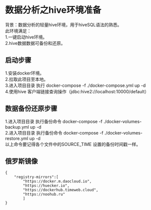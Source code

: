 # 数据分析之hive环境准备
背景：数据分析的轻量hive环境，用于hiveSQL语法的熟悉。  
此环境满足：  
1.一键启动hive环境。  
2.hive数据数据可备份和还原。  
## 启动步骤
1.安装docker环境。  
2.拉取此项目至本地。  
3.进入项目目录 执行 docker-compose -f ./docker-compose.yml up -d  
4.使用hive 客户端链接查询操作（jdbc:hive2://localhost:10000/default）  

## 数据备份还原步骤 
1.进入项目目录 执行备份命令 docker-compose -f ./docker-volumes-backup.yml up -d    
2.进入项目目录 执行备份命令 docker-compose -f ./docker-volumes-restore.yml up -d   
以上命令要记得各个文件中的SOURCE_TIME 设置的备份时间戳一样。  
## 俄罗斯镜像
```
{
	"registry-mirrors":[
		"https://docker.m.daocloud.io",
		"https://huecker.io",
		"https://dockerhub.timeweb.cloud",
		"https://noohub.ru"
		]
}
```
